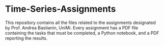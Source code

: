 # Time-Series-Assignments

This repository contains all the files related to the assignments designated by Prof. Andrea Bastianin, UniMi.
Every assignment has a PDF file containing the tasks that must be completed, a Python notebook, and a PDF reporting the results.
